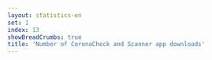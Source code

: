 ```yaml
---
layout: statistics-en
set: 1
index: 13
showBreadCrumbs: true
title: 'Number of CoronaCheck and Scanner app downloads'
---
```

